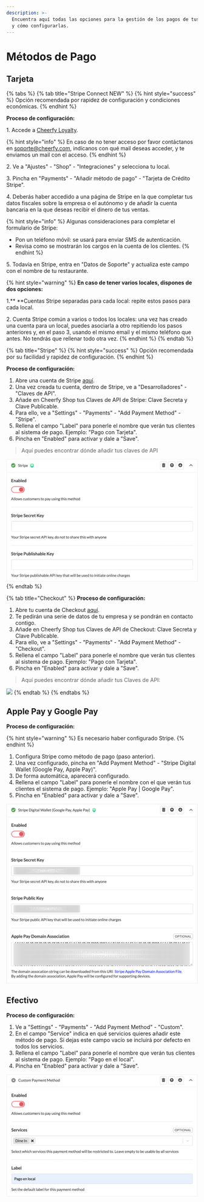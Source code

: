 ```yaml
---
description: >-
  Encuentra aquí todas las opciones para la gestión de los pagos de tus clientes
  y cómo configurarlas.
---
```


# Métodos de Pago

## Tarjeta

{% tabs %}
{% tab title="Stripe Connect NEW" %}
{% hint style="success" %}
Opción recomendada por rapidez de configuración y condiciones económicas.&#x20;
{% endhint %}



**Proceso de configuración:**

1\. Accede a [Cheerfy Loyalty](https://admin.cheerfy.com/login/).&#x20;

{% hint style="info" %}
En caso de no tener acceso por favor contáctanos en soporte@cheerfy.com, indícanos con qué mail deseas acceder, y te enviamos un mail con el acceso.
{% endhint %}

2\. Ve a "Ajustes" - "Shop" - "Integraciones" y selecciona tu local.

3\. Pincha en "Payments" - "Añadir método de pago" - "Tarjeta de Crédito Stripe".

4\. Deberás haber accedido a una página de Stripe en la que completar tus datos fiscales sobre la empresa o el autónomo y de añadir la cuenta bancaria en la que deseas recibir el dinero de tus ventas.

{% hint style="info" %}
Algunas consideraciones para completar el formulario de Stripe:

* Pon un teléfono móvil: se usará para enviar SMS de autenticación.
* Revisa como se mostrarán los cargos en la cuenta de los clientes.
{% endhint %}

5\. Todavía en Stripe, entra en "Datos de Soporte" y actualiza este campo con el nombre de tu restaurante.

{% hint style="warning" %}
**En caso de tener varios locales, dispones de dos opciones:**

1.** **Cuentas Stripe separadas para cada local: repite estos pasos para cada local.

2\. Cuenta Stripe común a varios o todos los locales: una vez has creado una cuenta para un local, puedes asociarla a otro repitiendo los pasos anteriores y, en el paso 3, usando el mismo email y el mismo teléfono que antes. No tendrás que rellenar todo otra vez.
{% endhint %}
{% endtab %}

{% tab title="Stripe" %}
{% hint style="success" %}
Opción recomendada por su facilidad y rapidez de configuración.
{% endhint %}

**Proceso de configuración:**

1. Abre una cuenta de Stripe [aquí](https://dashboard.stripe.com/register).
2. Una vez creada tu cuenta, dentro de Stripe, ve a "Desarrolladores" - "Claves de API".
3. Añade en Cheerfy Shop tus Claves de API de Stripe: Clave Secreta y Clave Publicable.
4. Para ello, ve a "Settings" - "Payments" - "Add Payment Method" - "Stripe".
5. Rellena el campo "Label" para ponerle el nombre que verán tus clientes al sistema de pago. Ejemplo: "Pago con Tarjeta".
6. Pincha en "Enabled" para activar y dale a "Save".

> Aquí puedes encontrar dónde añadir tus claves de API

![](<../../.gitbook/assets/image (27).png>)
{% endtab %}

{% tab title="Checkout" %}
**Proceso de configuración:**

1. Abre tu cuenta de Checkout [aquí](https://go.checkout.com/variants/es/connected-payments?creative=504908625344\&keyword=checkout+espa%C3%B1a\&matchtype=e\&network=g\&device=c\&gclid=Cj0KCQjwmIuDBhDXARIsAFITC\_5t5B8geww2r3MAdntB9TWgkVfZHYQwaQl1GZPVP3YOkfm-o458adUaAsayEALw\_wcB).
2. Te pedirán una serie de datos de tu empresa y se pondrán en contacto contigo.
3. Añade en Cheerfy Shop tus Claves de API de Checkout: Clave Secreta y Clave Publicable.
4. Para ello, ve a "Settings" - "Payments" - "Add Payment Method" - "Checkout".
5. Rellena el campo "Label" para ponerle el nombre que verán tus clientes al sistema de pago. Ejemplo: "Pago con Tarjeta".
6. Pincha en "Enabled" para activar y dale a "Save".

> Aquí puedes encontrar dónde añadir tus Claves de API:

![](<../../.gitbook/assets/image (35).png>)
{% endtab %}
{% endtabs %}

## Apple Pay y Google Pay

**Proceso de configuración:**

{% hint style="warning" %}
Es necesario haber configurado Stripe.
{% endhint %}

1. Configura Stripe como método de pago (paso anterior).
2. Una vez configurado, pincha en "Add Payment Method" - "Stripe Digital Wallet (Google Pay, Apple Pay)".
3. De forma automática, aparecerá configurado.
4. Rellena el campo "Label" para ponerle el nombre con el que verán tus clientes el sistema de pago. Ejemplo: "Apple Pay | Google Pay".
5. Pincha en "Enabled" para activar y dale a "Save".

![](<../../.gitbook/assets/image (84).png>)

## Efectivo

**Proceso de configuración:**

1. Ve a "Settings" - "Payments" - "Add Payment Method" - "Custom".
2. En el campo "Service" indica en qué servicios quieres añadir este método de pago. Si dejas este campo vacío se incluirá por defecto en todos los servicios.
3. Rellena el campo "Label" para ponerle el nombre que verán tus clientes al sistema de pago. Ejemplo: "Pago en el local".
4. Pincha en "Enabled" para activar y dale a "Save".

![](<../../.gitbook/assets/image (81).png>)
